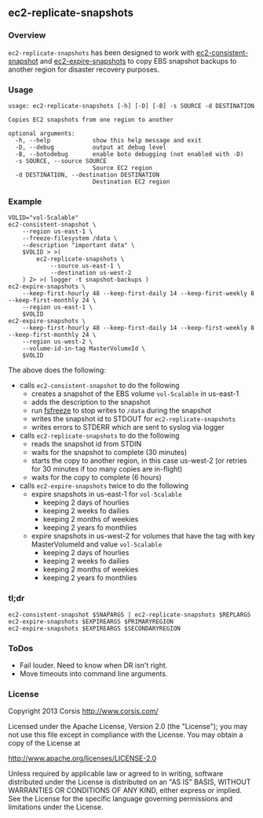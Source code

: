 ## ec2-replicate-snapshots

### Overview

`ec2-replicate-snapshots` has been designed to work with
[ec2-consistent-snapshot](https://github.com/alestic/ec2-consistent-snapshot) and
[ec2-expire-snapshots](https://github.com/alestic/ec2-expire-snapshots)
to copy EBS snapshot backups to another region for disaster recovery purposes.

### Usage

```
usage: ec2-replicate-snapshots [-h] [-D] [-B] -s SOURCE -d DESTINATION

Copies EC2 snapshots from one region to another

optional arguments:
  -h, --help            show this help message and exit
  -D, --debug           output at debug level
  -B, --botodebug       enable boto debugging (not enabled with -D)
  -s SOURCE, --source SOURCE
                        Source EC2 region
  -d DESTINATION, --destination DESTINATION
                        Destination EC2 region
```

### Example

```
VOLID="vol-5calable"
ec2-consistent-snapshot \
    --region us-east-1 \
    --freeze-filesystem /data \
    --description "important data" \
    $VOLID > >(
        ec2-replicate-snapshots \
            --source us-east-1 \
            --destination us-west-2
    ) 2> >( logger -t snapshot-backups )
ec2-expire-snapshots \
    --keep-first-hourly 48 --keep-first-daily 14 --keep-first-weekly 8 --keep-first-monthly 24 \
    --region us-east-1 \
    $VOLID
ec2-expire-snapshots \
    --keep-first-hourly 48 --keep-first-daily 14 --keep-first-weekly 8 --keep-first-monthly 24 \
    --region us-west-2 \
    --volume-id-in-tag MasterVolumeId \
    $VOLID
```

The above does the following:

* calls `ec2-consistent-snapshot` to do the following
    + creates a snapshot of the EBS volume `vol-5calable` in us-east-1
    + adds the description to the snapshot
    + run [fsfreeze](http://linux.die.net/man/8/fsfreeze) to stop writes to `/data` during the snapshot
    + writes the snapshot id to STDOUT for `ec2-replicate-snapshots`
    + writes errors to STDERR which are sent to syslog via logger
* calls `ec2-replicate-snapshots` to do the following
    + reads the snapshot id from STDIN
    + waits for the snapshot to complete (30 minutes)
    + starts the copy to another region, in this case us-west-2 (or retries for 30 minutes if too many copies are in-flight)
    + waits for the copy to complete (6 hours)
* calls `ec2-expire-snapshots` twice to do the following
    + expire snapshots in us-east-1 for `vol-5calable`
        - keeping 2 days of hourlies
        - keeping 2 weeks fo dailies
        - keeping 2 months of weekies
        - keeping 2 years fo monthlies
    + expire snapshots in us-west-2 for volumes that have the tag with key MasterVolumeId and value `vol-5calable`
        - keeping 2 days of hourlies
        - keeping 2 weeks fo dailies
        - keeping 2 months of weekies
        - keeping 2 years fo monthlies

### tl;dr

```
ec2-consistent-snapshot $SNAPARGS | ec2-replicate-snapshots $REPLARGS
ec2-expire-snapshots $EXPIREARGS $PRIMARYREGION
ec2-expire-snapshots $EXPIREARGS $SECONDARYREGION
```

### ToDos

* Fail louder. Need to know when DR isn't right.
* Move timeouts into command line arguments.

### License

Copyright 2013 Corsis
http://www.corsis.com/

Licensed under the Apache License, Version 2.0 (the "License");
you may not use this file except in compliance with the License.
You may obtain a copy of the License at

http://www.apache.org/licenses/LICENSE-2.0

Unless required by applicable law or agreed to in writing, software
distributed under the License is distributed on an "AS IS" BASIS,
WITHOUT WARRANTIES OR CONDITIONS OF ANY KIND, either express or implied.
See the License for the specific language governing permissions and
limitations under the License.

